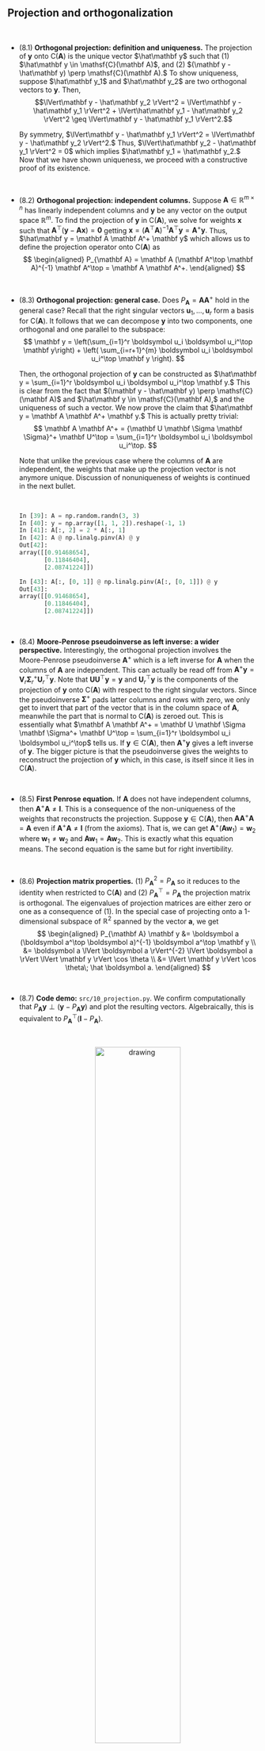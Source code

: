 ## Projection and orthogonalization

<br>

* (8.1) **Orthogonal projection: definition and uniqueness.** 
  The projection of $\mathbf y$ onto $\mathsf{C}(\mathbf A)$ is the unique vector $\hat\mathbf y$ such that (1) $\hat\mathbf y \in \mathsf{C}(\mathbf A)$, and (2) $(\mathbf y - \hat\mathbf y) \perp \mathsf{C}(\mathbf A).$ To show uniqueness, suppose $\hat\mathbf y_1$ and $\hat\mathbf y_2$ are two orthogonal vectors to $\mathbf y.$ Then,
    $$\lVert\mathbf y - \hat\mathbf y_2 \rVert^2 = \lVert\mathbf y - \hat\mathbf y_1 \rVert^2 + \lVert\hat\mathbf y_1 - \hat\mathbf y_2 \rVert^2 \geq \lVert\mathbf y - \hat\mathbf y_1 \rVert^2.$$
  
  By symmetry, $\lVert\mathbf y - \hat\mathbf y_1 \rVert^2  = \lVert\mathbf y - \hat\mathbf y_2 \rVert^2.$ Thus, $\lVert\hat\mathbf y_2 - \hat\mathbf y_1 \rVert^2 = 0$ which implies $\hat\mathbf y_1 = \hat\mathbf y_2.$ Now that we have shown uniqueness, we proceed with a constructive proof of its existence.

<br>  

* (8.2) **Orthogonal projection: independent columns.** Suppose $\mathbf A \in \mathbb R^{m \times n}$ has linearly independent columns and $\mathbf y$ be any vector on the output space $\mathbb R^m.$ To find the projection of $\mathbf y$ in $\mathsf{C}(\mathbf A),$ we solve for weights $\mathbf x$ such that $\mathbf A^\top( \mathbf y - \mathbf A \mathbf x ) = \mathbf 0$ getting $\mathbf x = (\mathbf A^\top \mathbf A)^{-1} \mathbf A^\top \mathbf y = \mathbf A^+ \mathbf y.$ Thus, $\hat\mathbf y = \mathbf A \mathbf A^+ \mathbf y$ which allows us to define the projection operator onto $\mathsf{C}(\mathbf A)$ as
  $$
  \begin{aligned}
  P_{\mathbf A} 
  = \mathbf A (\mathbf A^\top \mathbf A)^{-1} \mathbf A^\top = \mathbf A \mathbf A^+.
  \end{aligned}
  $$
  
<br>

* (8.3) **Orthogonal projection: general case.** Does $P_{\mathbf A} = \mathbf A \mathbf A^+$ hold in the general case? Recall that the right singular vectors $\boldsymbol u_1, \ldots, \boldsymbol u_r$ form a basis for $\mathsf{C}(\mathbf A).$ It follows that we can decompose $\mathbf y$ into two components, one orthogonal and one parallel to the subspace:
    $$
    \mathbf y = \left(\sum_{i=1}^r \boldsymbol u_i \boldsymbol u_i^\top \mathbf y\right) + 
    \left( \sum_{i=r+1}^{m} \boldsymbol u_i \boldsymbol u_i^\top \mathbf y \right).
    $$
    
    Then, the orthogonal projection of $\mathbf y$ can be constructed as $\hat\mathbf y = \sum_{i=1}^r \boldsymbol u_i \boldsymbol u_i^\top \mathbf y.$ This is clear from the fact that $(\mathbf y - \hat\mathbf y) \perp \mathsf{C}(\mathbf A)$ and $\hat\mathbf y \in \mathsf{C}(\mathbf A),$ and the uniqueness of such a vector. We now prove the claim that $\hat\mathbf y = \mathbf A \mathbf A^+ \mathbf y.$ This is actually pretty trivial:
    $$
    \mathbf A \mathbf A^+ = {\mathbf U \mathbf \Sigma \mathbf \Sigma}^+ \mathbf U^\top = \sum_{i=1}^r \boldsymbol u_i \boldsymbol u_i^\top.
    $$
    
    Note that unlike the previous case where the columns of $\mathbf A$ are independent, the weights that make up the projection vector is not anymore unique. Discussion of nonuniqueness of weights is continued in the next bullet.

    <br>

    ```python
    In [39]: A = np.random.randn(3, 3)
    In [40]: y = np.array([1, 1, 2]).reshape(-1, 1)
    In [41]: A[:, 2] = 2 * A[:, 1]
    In [42]: A @ np.linalg.pinv(A) @ y
    Out[42]: 
    array([[0.91468654],
           [0.11846404],
           [2.08741224]])

    In [43]: A[:, [0, 1]] @ np.linalg.pinv(A[:, [0, 1]]) @ y
    Out[43]: 
    array([[0.91468654],
           [0.11846404],
           [2.08741224]])
    ```

<br>

* (8.4) **Moore-Penrose pseudoinverse as left inverse: a wider perspective.** 
  Interestingly, the  orthogonal projection involves the Moore-Penrose pseudoinverse $\mathbf A^+$ which is a left inverse for $\mathbf A$ when the columns of $\mathbf A$ are independent. 
  This can actually be read off from $\mathbf A^+ \mathbf y = \mathbf V_r \mathbf \Sigma^+_r \mathbf U_r^\top \mathbf y.$ Note that $\mathbf U \mathbf U^\top \mathbf y = \mathbf y$ and $\mathbf U_r^\top \mathbf y$ is the components of the projection of $\mathbf y$ onto $\mathsf{C}(\mathbf A)$ with respect to the right singular vectors. Since the pseudoinverse $\mathbf \Sigma^+$ pads latter columns and rows with zero, we only get to invert that part of the vector that is in the column space of $\mathbf A,$ meanwhile the part that is normal to $\mathsf{C}(\mathbf A)$ is zeroed out. This is essentially what $\mathbf A \mathbf A^+ = \mathbf U \mathbf \Sigma \mathbf \Sigma^+ \mathbf U^\top = \sum_{i=1}^r \boldsymbol u_i \boldsymbol u_i^\top$ tells us. If $\mathbf y \in \mathsf{C}(\mathbf A)$, then $\mathbf A^+ \mathbf y$ gives a left inverse of $\mathbf y.$ The bigger picture is that the pseudoinverse gives the weights to reconstruct the projection of $\mathbf y$ which, in this case, is itself since it lies in $\mathsf{C}(\mathbf A).$ 
  
<br>

* (8.5) **First Penrose equation.** 
  If $\mathbf A$ does not have independent columns, then $\mathbf A^+ \mathbf A \neq \mathbf I.$ This is a consequence of the non-uniqueness of the weights that reconstructs the projection. Suppose $\mathbf y \in \mathsf{C}(\mathbf A),$ then $\mathbf A \mathbf A^+ \mathbf A = \mathbf A$ even if $\mathbf A^+ \mathbf A \neq \mathbf I$ (from the axioms). That is, we can get $\mathbf A^+ (\mathbf A \mathbf w_1) = \mathbf w_2$ where $\mathbf w_1 \neq \mathbf w_2$ and $\mathbf A \mathbf w_1 = \mathbf A \mathbf w_2.$ This is exactly what this equation means. The second equation is the same but for right invertibility.

<br>

* (8.6) **Projection matrix properties.** (1) ${P_{\mathbf A}}^2 = P_{\mathbf A}$ so it reduces to the identity when restricted to $\mathsf{C}(\mathbf A)$ and (2) ${P_{\mathbf A}}^\top = P_{\mathbf A}$ the projection matrix is orthogonal. The eigenvalues of projection matrices are either zero or one as a consequence of (1).
  In the special case of projecting onto a 1-dimensional subspace of $\mathbb R^2$ spanned by the vector $\boldsymbol a,$ we get
    $$
    \begin{aligned}
    P_{\mathbf A} \mathbf y 
    &= \boldsymbol a (\boldsymbol a^\top \boldsymbol a)^{-1} \boldsymbol a^\top \mathbf y \\
    &= \boldsymbol a \lVert \boldsymbol a \rVert^{-2} \lVert \boldsymbol a \rVert \lVert \mathbf y \rVert \cos \theta \\
    &= \lVert \mathbf y \rVert \cos \theta\; \hat \boldsymbol a.
    \end{aligned}
    $$


<br>

* (8.7) **Code demo:** `src/10_projection.py`. We confirm computationally that $P_{\mathbf A} \mathbf y \perp (\mathbf y - P_{\mathbf A} \mathbf y)$ and plot the resulting vectors. Algebraically, this is equivalent to ${P_{\mathbf A}}^\top (\mathbf I - P_{\mathbf A}).$ 
  
  <br>

  <p align="center">
      <img src="img/10_projection.png" title="drawing" width=60% />
  </p> 

  <br>

  ```python
  (Ax - b) @ Ax = -2.3678975447083417e-16
  ```

<br>

* (8.8) **Projection matrix with orthonormal columns.** Suppose $\mathbf U$ be an $m \times n$ matrix with columns $\boldsymbol u_1, \ldots, \boldsymbol u_n$ in $\mathbb R^m$ that are orthonormal in $\mathbb R^m.$ Then, $\mathbf U^\top \mathbf U = \mathbf I_n$ so that $\mathbf U^+$ reduces to $\mathbf U^\top$. Thus
  $$
  \boxed{P_{\mathbf U} = \mathbf U \mathbf U^\top = \sum_{i=1}^n \boldsymbol u_j \boldsymbol u_j^\top.}
  $$

  This makes sense, i.e. we simply project into each unit vector. Since the vectors are orthonormal, there will be no redundancy in the projection. The job of the factor $(\mathbf A^\top \mathbf A)^{-1}$ in the general formula is to correct this redundancy.

<br>

* (8.9) **Gram-Schmidt process.** Given the columns of $\mathbf A,$ we want to construct an orthonormal basis for $\mathsf{C}(\mathbf A).$ To do this, we can perform what is called the Gram-Schmidt process. Let $\boldsymbol a_1, \ldots, \boldsymbol a_n$ be the columns of $\mathbf A.$ Then an ONB $\boldsymbol u_1, \ldots, \boldsymbol u_r$ for $\mathsf{C}(\mathbf A)$ can be constructed as follows:
  1. $\boldsymbol u_1 = \dfrac{\boldsymbol a_1}{\lVert \boldsymbol a_1 \rVert}.$
  2. $\boldsymbol u_k =  \dfrac{{\boldsymbol a_k - \sum_{j=1}^{k-1} \boldsymbol u_{j} \boldsymbol u_{j}^\top \boldsymbol a_k}}{\lVert {\boldsymbol a_k - \sum_{j=1}^{k-1} \boldsymbol u_{j} \boldsymbol u_{j}^\top \boldsymbol a_k} \rVert} = \dfrac{\boldsymbol a_k - \mathbf U_{k-1} \mathbf U_{k-1}^\top \boldsymbol a_k}{\lVert {\boldsymbol a_k - \mathbf U_{k-1} \mathbf U_{k-1}^\top \boldsymbol a_k}\rVert}.$ 
  
  where $\mathbf U_{k-1} = [\boldsymbol u_1 | \ldots | \boldsymbol u_{k-1}].$ That is we remove the component of $\boldsymbol a_k$ projected in the space already spanned by the earlier vectors. The resulting vector is $\boldsymbol u_k$ orthogonal to $\mathsf{C}(\mathbf U_{k-1}).$

<br>

* (8.10) **Modified Gram-Schmidt.** We introduce a more numerically stable version of Gram-Schmidt which corrects intermediate errors when projecting. Observe that in the Gram-Schmidt process described above, the vector is projected in the whole space $\mathsf{C}(\mathbf U_{k-1}).$ In the modified version, at step $k$, we remove all components of later vectors that is in the span of $\boldsymbol a_k.$ 
  1. Copy $\boldsymbol v_k = \boldsymbol a_k$ for $k = 1, \ldots, n.$
  2. Normalize $\boldsymbol u_k = \boldsymbol v_k / \lVert \boldsymbol v_k \rVert,$ then update $\boldsymbol v_j = \boldsymbol v_j -  \boldsymbol u_k \boldsymbol u_k^\top \boldsymbol v_j$ for $j > k.$ 
  
  The modification is that instead of projecting the column vector on the whole subspace spanned by earlier vectors, each vector is iteratively projected in the 1-dimensional subspace spanned by earlier vectors. In exact arithmetic, this algorithm returns the same set of orthonormal vectors as the classical GS (use pen and paper to calculate three vectors, i.e. proof by $n=3$). However, the modified GS is more numerically stable as we will show experimentally. Perhaps one reason is that errors are projected away in each prior iteration.

<br>

* (8.11) **Code demo: stability of GS algorithms**. In `src/10_stability_gram-schmidt.py`, we implement the two algorithms and apply it a matrix that almost has identical columns, i.e. the matrix 
  $$ \mathbf A = 
  \begin{bmatrix}
    1 & 1 & 1 \\
    \epsilon & 0 & 0 \\
    0 & \epsilon & 0 \\
    0 & 0 & \epsilon
  \end{bmatrix}.
  $$
  where $\epsilon = 10^{-8}.$ We compute how close the results is to being orthonormal, i.e. calculate the L1 error $\lVert \mathbf U^\top \mathbf U - \mathbf I_m \rVert_1$:

  ```python
  In [78]: %run 10_stability_gram-schmidt.py
  L1 error (classical GS) = 0.010203694116029399
  L1 error (modified GS) = 1.5250564655067275e-10
  ```

<br>

* (8.12) **QR decomposition.** 
    We can write $\mathbf A = \mathbf Q \mathbf R$ where $\mathbf Q$ is an $m \times m$
    orthogonal matrix obtained by extending the Gram-Schmidt basis to an ONB of $\mathbb R^m,$ and 
    $\mathbf R = \mathbf Q^\top \mathbf A.$ 
    Note that the entries of $\mathbf R$ are $r_{ij} = \boldsymbol q_i^\top \boldsymbol a_j.$ But $\boldsymbol q_j = \gamma (\boldsymbol a_j - \mathbf {Q}_{j-1} \mathbf Q_{j-1}^\top \boldsymbol a_j)$ for some scalar $\gamma.$ Thus,
    $$
    \gamma^{-1}\boldsymbol q_j + \mathbf {Q}_{j-1} \mathbf Q_{j-1}^\top \boldsymbol a_j=  \boldsymbol a_j.
    $$
    This means $\boldsymbol a_j \in \mathsf{C}(\mathbf Q_{j}).$ But for $i > j$, by construction, $\boldsymbol q_i \perp \mathsf{C}(\mathbf Q_j)$ which implies $r_{ij} = {\boldsymbol q_i}^\top \boldsymbol a_j = 0.$ The idea is that later Gram-Schmidt vectors are orthogonal to earlier column vectors &mdash; which are spanned by earlier GS vectors. It follows that $\mathbf R$ is upper triangular. 

<br>

* (8.13) **Computing the Gram-Schmidt in Numpy.** To perfom the Gram-Schmidt algorithm on the columns of a matrix `A` in numpy, simply call `Q, R = np.linalg.qr(A)` to get the orthogonal matrix `Q` having the same colum span as `A`. 
  
  ```python
  >>> A = np.random.randn(20, 20)
  >>> Q, R = np.linalg.qr(A)
  >>> np.abs(Q @ Q.T - np.eye(20)).mean()
  7.281778314245426e-17
  >>> np.abs(Q.T @ Q - np.eye(20)).mean()
  6.498340689575483e-17
  ```

<br>

* (8.14) **Inverse from QR.** The QR decomposition allows for easy computation of the inverse: 
  $$
  \boxed{\phantom{\Big]}\mathbf A^{-1} = \mathbf R^{-1} \mathbf Q^\top.\phantom{\Big]}}
  $$ 

  The inverse of $\mathbf R$ is faster to compute since it is upper triangular. An experiment for this is done in `src/10_solve_triangular.py` with the ff. results:

  <br>

  <p align="center">
  <img src="img/10_solve_triangular.png" title="drawing"/>

  <b>Figure.</b> Wall time for computing the inverse of a full (blue) and upper triangular (orange) randomly generated n-by-n matrix. 
  </p> 

<br>

* (8.15) **Sherman-Morrison inverse.** From [(24)](https://www.math.uwaterloo.ca/~hwolkowi/matrixcookbook.pdf), $\det( \mathbf I + \boldsymbol u \boldsymbol v^\top) = 1 + \boldsymbol v^\top \boldsymbol u.$ Thus, the identity perturbed by a rank $1$ matrix is invertible if and only if $1 + \boldsymbol v^\top \boldsymbol u \neq 0.$ In this case the we have a formula for the inverse:
  $$
  \boxed{\left(\mathbf I + \boldsymbol u \boldsymbol v^\top\right)^{-1} = \mathbf I - \dfrac{\boldsymbol u \boldsymbol v^\top}{1 + \boldsymbol v^\top \boldsymbol u}.}
  $$
  
<br>